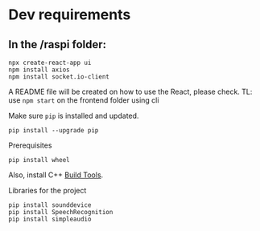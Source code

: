 # Dev requirements

## In the /raspi folder:
```shell
npx create-react-app ui
npm install axios
npm install socket.io-client
```

A README file will be created on how to use the React, please check.
TL: use `npm start` on the frontend folder using cli

Make sure `pip` is installed and updated.
```shell
pip install --upgrade pip
```

Prerequisites
```shell
pip install wheel

```
Also, install C++ [Build Tools](https://visualstudio.microsoft.com/visual-cpp-build-tools/).


Libraries for the project
```shell
pip install sounddevice
pip install SpeechRecognition
pip install simpleaudio

```